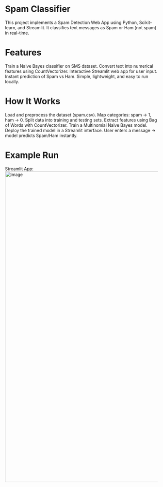 # Spam Classifier
This project implements a Spam Detection Web App using Python, Scikit-learn, and Streamlit. It classifies text messages as Spam or Ham (not spam) in real-time.

# Features
Train a Naive Bayes classifier on SMS dataset.
Convert text into numerical features using CountVectorizer.
Interactive Streamlit web app for user input.
Instant prediction of Spam vs Ham.
Simple, lightweight, and easy to run locally.

# How It Works
Load and preprocess the dataset (spam.csv).
Map categories: spam → 1, ham → 0.
Split data into training and testing sets.
Extract features using Bag of Words with CountVectorizer.
Train a Multinomial Naive Bayes model.
Deploy the trained model in a Streamlit interface.
User enters a message → model predicts Spam/Ham instantly.

# Example Run
Streamlit App:
<img width="1920" height="1020" alt="image" src="https://github.com/user-attachments/assets/ad41cf77-f515-4636-9225-b0814e9c3141" />
